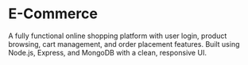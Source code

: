 # E-Commerce
A fully functional online shopping platform with user login, product browsing, cart management, and order placement features. Built using Node.js, Express, and MongoDB with a clean, responsive UI.
